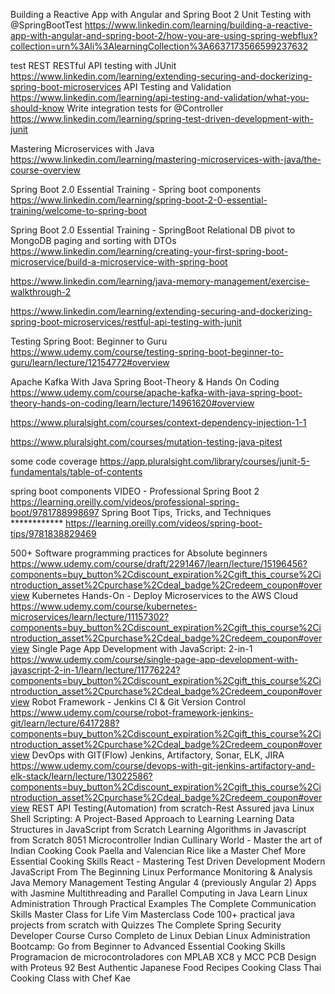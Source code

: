  


Building a Reactive App with Angular and Spring Boot 2
Unit Testing with @SpringBootTest
https://www.linkedin.com/learning/building-a-reactive-app-with-angular-and-spring-boot-2/how-you-are-using-spring-webflux?collection=urn%3Ali%3AlearningCollection%3A6637173566599237632

test REST
RESTful API testing with JUnit
https://www.linkedin.com/learning/extending-securing-and-dockerizing-spring-boot-microservices
API Testing and Validation
https://www.linkedin.com/learning/api-testing-and-validation/what-you-should-know
Write integration tests for @Controller
https://www.linkedin.com/learning/spring-test-driven-development-with-junit


Mastering Microservices with Java
https://www.linkedin.com/learning/mastering-microservices-with-java/the-course-overview

Spring Boot 2.0 Essential Training - Spring boot components
https://www.linkedin.com/learning/spring-boot-2-0-essential-training/welcome-to-spring-boot

Spring Boot 2.0 Essential Training - SpringBoot Relational DB pivot to MongoDB
paging and sorting with DTOs
https://www.linkedin.com/learning/creating-your-first-spring-boot-microservice/build-a-microservice-with-spring-boot

https://www.linkedin.com/learning/java-memory-management/exercise-walkthrough-2

https://www.linkedin.com/learning/extending-securing-and-dockerizing-spring-boot-microservices/restful-api-testing-with-junit


Testing Spring Boot: Beginner to Guru
https://www.udemy.com/course/testing-spring-boot-beginner-to-guru/learn/lecture/12154772#overview

Apache Kafka With Java Spring Boot-Theory & Hands On Coding
https://www.udemy.com/course/apache-kafka-with-java-spring-boot-theory-hands-on-coding/learn/lecture/14961620#overview


https://www.pluralsight.com/courses/context-dependency-injection-1-1

https://www.pluralsight.com/courses/mutation-testing-java-pitest

some code coverage
https://app.pluralsight.com/library/courses/junit-5-fundamentals/table-of-contents


spring boot components
VIDEO - Professional Spring Boot 2
https://learning.oreilly.com/videos/professional-spring-boot/9781788998697
Spring Boot Tips, Tricks, and Techniques  ************
https://learning.oreilly.com/videos/spring-boot-tips/9781838829469




500+ Software programming practices for Absolute beginners
 https://www.udemy.com/course/draft/2291467/learn/lecture/15196456?components=buy_button%2Cdiscount_expiration%2Cgift_this_course%2Cintroduction_asset%2Cpurchase%2Cdeal_badge%2Credeem_coupon#overview
Kubernetes Hands-On - Deploy Microservices to the AWS Cloud
https://www.udemy.com/course/kubernetes-microservices/learn/lecture/11157302?components=buy_button%2Cdiscount_expiration%2Cgift_this_course%2Cintroduction_asset%2Cpurchase%2Cdeal_badge%2Credeem_coupon#overview
Single Page App Development with JavaScript: 2-in-1
https://www.udemy.com/course/single-page-app-development-with-javascript-2-in-1/learn/lecture/11776224?components=buy_button%2Cdiscount_expiration%2Cgift_this_course%2Cintroduction_asset%2Cpurchase%2Cdeal_badge%2Credeem_coupon#overview
Robot Framework - Jenkins CI & Git Version Control
https://www.udemy.com/course/robot-framework-jenkins-git/learn/lecture/6417288?components=buy_button%2Cdiscount_expiration%2Cgift_this_course%2Cintroduction_asset%2Cpurchase%2Cdeal_badge%2Credeem_coupon#overview
DevOps with GIT(Flow) Jenkins, Artifactory, Sonar, ELK, JIRA
https://www.udemy.com/course/devops-with-git-jenkins-artifactory-and-elk-stack/learn/lecture/13022586?components=buy_button%2Cdiscount_expiration%2Cgift_this_course%2Cintroduction_asset%2Cpurchase%2Cdeal_badge%2Credeem_coupon#overview
REST API Testing(Automation) from scratch-Rest Assured java
Linux Shell Scripting: A Project-Based Approach to Learning
Learning Data Structures in JavaScript from Scratch
Learning Algorithms in Javascript from Scratch
8051 Microcontroller
Indian Cullinary World - Master the art of Indian Cooking
Cook Paella and Valencian Rice like a Master Chef
More Essential Cooking Skills
React - Mastering Test Driven Development
Modern JavaScript From The Beginning
Linux Performance Monitoring & Analysis
Java Memory Management
Testing Angular 4 (previously Angular 2) Apps with Jasmine
Multithreading and Parallel Computing in Java
Learn Linux Administration Through Practical Examples
The Complete Communication Skills Master Class for Life
Vim Masterclass
Code 100+ practical java projects from scratch with Quizzes
The Complete Spring Security Developer Course
Curso Completo de Linux Debian
Linux Administration Bootcamp: Go from Beginner to Advanced
Essential Cooking Skills
Programacion de microcontroladores con MPLAB XC8 y MCC
PCB Design with Proteus
92 Best Authentic Japanese Food Recipes Cooking Class
Thai Cooking Class with Chef Kae
